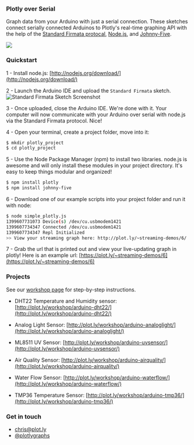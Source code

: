 
### Plotly over Serial
Graph data from your Arduino with just a serial connection. These sketches connect serially connected Arduinos to Plotly's real-time graphing API with the help of the [Standard Firmata protocal](/firmata/arduino), [Node.js](https://http://nodejs.org/), and [Johnny-Five](/rwaldron/johnny-five).

[![](http://new.tinygrab.com/c751bc2ee22cd3db5a6d3fccb22458d570efc9ac84.png)](http://vimeo.com/93900876)


### Quickstart
1 - Install node.js: [http://nodejs.org/download/](http://nodejs.org/download/)

2 - Launch the Arduino IDE and upload the `Standard Firmata` sketch.
    ![Standard Firmata Sketch Screenshot](http://new.tinygrab.com/c751bc2ee2f590b37ee2c70217786a4f9cf73a6966.png)

3 - Once uploaded, close the Arduino IDE. We're done with it. Your computer will now communicate with your Arduino over serial with node.js via the Standard Firmata protocol. Nice!

4 - Open your terminal, create a project folder, move into it:

```bash
$ mkdir plotly_project
$ cd plotly_project
```

5 - Use the Node Package Manager (npm) to install two libraries. node.js is awesome and will only install these modules in your project directory. It's easy to keep things modular and organized!

```bash
$ npm install plotly
$ npm install johnny-five
```

6 - Download one of our example scripts into your project folder and run it with node:

```bash
$ node simple_plotly.js
1399607731073 Device(s) /dev/cu.usbmodem1421 
1399607734347 Connected /dev/cu.usbmodem1421 
1399607734347 Repl Initialized 
>> View your streaming graph here: http://plot.ly/~streaming-demos/6/
```

7 - Grab the url that is printed out and view your live-updating graph in plotly! Here is an example url: [https://plot.ly/~streaming-demos/6](https://plot.ly/~streaming-demos/6)

### Projects

See our [workshop page](https://plot.ly/workshop) for step-by-step instructions.

- DHT22 Temperature and Humidity sensor: [http://plot.ly/workshop/arduino-dht22/](http://plot.ly/workshop/arduino-dht22/)

- Analog Light Sensor: [http://plot.ly/workshop/arduino-analoglight/](http://plot.ly/workshop/arduino-analoglight/)

- ML8511 UV Sensor: [http://plot.ly/workshop/arduino-uvsensor/](http://plot.ly/workshop/arduino-uvsensor/)

- Air Quality Sensor: [http://plot.ly/workshop/arduino-airquality/](http://plot.ly/workshop/arduino-airquality/)

- Water Flow Sensor: [http://plot.ly/workshop/arduino-waterflow/](http://plot.ly/workshop/arduino-waterflow/)

- TMP36 Temperature Sensor: [http://plot.ly/workshop/arduino-tmp36/](http://plot.ly/workshop/arduino-tmp36/)



### Get in touch
- <chris@plot.ly>
- [@plotlygraphs](https://twitter.com/plotlygraphs)



